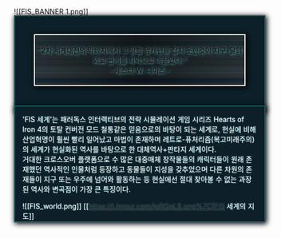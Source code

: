 ![[FIS_BANNER 1.png]]
<div style="background:#0d1f28;border:2px solid #185f68;padding:10px;margin:-15px auto;box-shadow:2px 2px 10px 1px #000;color:#fff;text-shadow: 0px 0px 2px #6bbcc3;height:170px">
</div>

<div style="width: calc(80% + 10px);padding:3px;border:2px solid #fff;margin:-156px auto;box-shadow:2px 2px 10px 1px #000;text-shadow: 1px 1px 5px #6bbcc3;background-image:linear-gradient(to right, rgba(0,0,0,0.2) 0%, rgba(0,0,0,0.6) 50%, rgba(0,0,0,0.2) 100%), repeating-linear-gradient(to bottom, rgba(0, 0, 0, 0.3) 2px, rgba(0, 0, 0, 0.2) 4px, rgba(0, 0, 0, 0.3) 10px, rgba(0, 0, 0, 0.1) 12px), linear-gradient(to bottom, rgba(255, 255, 255, 0.2) 8%, rgba(205, 205, 205, 0.3) 11%, rgba(100, 220, 255, 0.2) 13%, rgba(255, 255, 255, 0.2) 20%, rgba(255, 255, 255, 0.2) 60%,  rgba(255, 255, 255, 0.3) 70%, rgba(100, 220, 255, 0.3) 72%, rgba(220, 220, 255, 0.3) 73%, rgba(255, 255, 255, 0.3) 75%, rgba(255, 255, 255, 0.2) 85%, rgba(100, 190, 255, 0.2) 88%, rgba(190, 190, 255, 0.2) 95%, rgba(255, 255, 255, 0.2) 95%);">
<center><br><b>"2차 세계대전의 막바지에서 그 망할 암캐년을 잡지 못한것이 지구-달의 외교 관계를 최악으로 이끌었다."</b></center><center><b>- 체스터 W. 니미츠 -</b></center><br>
</div>
<div style="background:#0d1f28;border:2px solid #185f68;padding:15px;margin: 195px auto;box-shadow:2px 2px 10px 1px #000;color:#fff;text-shadow: 0px 0px 2px #6bbcc3;height:200px">
'FIS 세계'는 패러독스 인터랙티브의 전략 시뮬레이션 게임 시리즈 Hearts of Iron 4의 토탈 컨버전 모드 철통같은 믿음으로의 바탕이 되는 세계로, 현실에 비해 산업혁명이 훨씬 빨리 일어났고 마법이 존재하며 레트로-퓨처리즘(복고미래주의)의 세계가 현실화된 역사를 바탕으로 한 대체역사+판타지 세계이다.<br>
거대한 크로스오버 플랫폼으로 수 많은 대중매체 창작물들의 캐릭터들이 원래 존재했던 역사적인 인물처럼 등장하고 동물들이 지성을 갖추었으며 다른 차원의 존재들이 지구 또는 우주에 넘어와 활동하는 등 현실에선 절대 찾아볼 수 없는 과장된 역사와 변곡점이 가장 큰 특징이다.

![[FIS_world.png]]
[[https://i.imgur.com/jgRGqL8.png%7C|FIS 세계의 지도]]
</div>